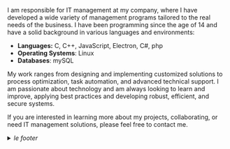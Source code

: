 I am responsible for IT management at my company, where I have developed a wide variety of management programs tailored to the real needs of the business. I have been programming since the age of 14 and have a solid background in various languages and environments:

- **Languages:** C, C++, JavaScript, Electron, C#, php
- **Operating Systems**: Linux
- **Databases**: mySQL

My work ranges from designing and implementing customized solutions to process optimization, task automation, and advanced technical support. I am passionate about technology and am always looking to learn and improve, applying best practices and developing robust, efficient, and secure systems.

If you are interested in learning more about my projects, collaborating, or need IT management solutions, please feel free to contact me.

<details>
  <summary><i>le footer</i></summary>
   *Github* > well <br/>
   *Mail* > javi [at] asyris.org <br/>
  </details>
